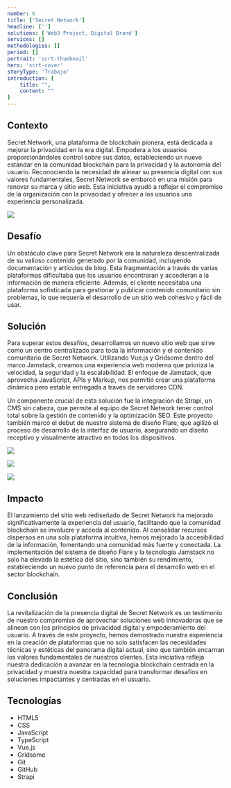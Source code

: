 ```yaml
---
number: 6
title: ['Secret Network']
headline: ['']
solutions: ['Web3 Project, Digital Brand']
services: []
methodologies: []
period: []
portrait: 'scrt-thumbnail'
hero: 'scrt-cover'
storyType: 'Trabajo'
introduction: {
    title: "",
    content: ""
}
---
```



## Contexto

Secret Network, una plataforma de blockchain pionera, está dedicada a mejorar la privacidad en la era digital. Empodera a los usuarios proporcionándoles control sobre sus datos, estableciendo un nuevo estándar en la comunidad blockchain para la privacidad y la autonomía del usuario. Reconociendo la necesidad de alinear su presencia digital con sus valores fundamentales, Secret Network se embarcó en una misión para renovar su marca y sitio web. Esta iniciativa ayudó a reflejar el compromiso de la organización con la privacidad y ofrecer a los usuarios una experiencia personalizada.

![](/work/secret-network-figure-1.jpg)

## Desafío

Un obstáculo clave para Secret Network era la naturaleza descentralizada de su valioso contenido generado por la comunidad, incluyendo documentación y artículos de blog. Esta fragmentación a través de varias plataformas dificultaba que los usuarios encontraran y accedieran a la información de manera eficiente. Además, el cliente necesitaba una plataforma sofisticada para gestionar y publicar contenido comunitario sin problemas, lo que requería el desarrollo de un sitio web cohesivo y fácil de usar.

## Solución

Para superar estos desafíos, desarrollamos un nuevo sitio web que sirve como un centro centralizado para toda la información y el contenido comunitario de Secret Network. Utilizando Vue.js y Gridsome dentro del marco Jamstack, creamos una experiencia web moderna que prioriza la velocidad, la seguridad y la escalabilidad. El enfoque de Jamstack, que aprovecha JavaScript, APIs y Markup, nos permitió crear una plataforma dinámica pero estable entregada a través de servidores CDN.

Un componente crucial de esta solución fue la integración de Strapi, un CMS sin cabeza, que permite al equipo de Secret Network tener control total sobre la gestión de contenido y la optimización SEO. Este proyecto también marcó el debut de nuestro sistema de diseño Flare, que agilizó el proceso de desarrollo de la interfaz de usuario, asegurando un diseño receptivo y visualmente atractivo en todos los dispositivos.

![](/work/secret-network-figure-2.jpg)

![](/work/secret-network-figure-3.jpg)

![](/work/secret-network-figure-4.jpg)

## Impacto

El lanzamiento del sitio web rediseñado de Secret Network ha mejorado significativamente la experiencia del usuario, facilitando que la comunidad blockchain se involucre y acceda al contenido. Al consolidar recursos dispersos en una sola plataforma intuitiva, hemos mejorado la accesibilidad de la información, fomentando una comunidad más fuerte y conectada. La implementación del sistema de diseño Flare y la tecnología Jamstack no solo ha elevado la estética del sitio, sino también su rendimiento, estableciendo un nuevo punto de referencia para el desarrollo web en el sector blockchain.

## Conclusión

La revitalización de la presencia digital de Secret Network es un testimonio de nuestro compromiso de aprovechar soluciones web innovadoras que se alinean con los principios de privacidad digital y empoderamiento del usuario. A través de este proyecto, hemos demostrado nuestra experiencia en la creación de plataformas que no solo satisfacen las necesidades técnicas y estéticas del panorama digital actual, sino que también encarnan los valores fundamentales de nuestros clientes. Esta iniciativa refleja nuestra dedicación a avanzar en la tecnología blockchain centrada en la privacidad y muestra nuestra capacidad para transformar desafíos en soluciones impactantes y centradas en el usuario.

## Tecnologías

* HTML5
* CSS
* JavaScript
* TypeScript
* Vue.js
* Gridsome
* Git
* GitHub
* Strapi